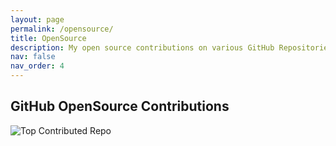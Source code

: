 ```yaml
---
layout: page
permalink: /opensource/
title: OpenSource
description: My open source contributions on various GitHub Repositories are listed here.
nav: false
nav_order: 4
---
```


## GitHub OpenSource Contributions

<p align="left">
  <img src="https://github-contributor-stats.vercel.app/api?username=Kishan-Ved&limit=5&theme=dark&combine_all_yearly_contributions=true" alt="Top Contributed Repo">
</p>


